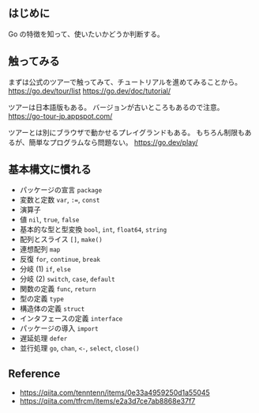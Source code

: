 ## はじめに

Go の特徴を知って、使いたいかどうか判断する。

## 触ってみる

まずは公式のツアーで触ってみて、チュートリアルを進めてみることから。
https://go.dev/tour/list
https://go.dev/doc/tutorial/

ツアーは日本語版もある。
バージョンが古いところもあるので注意。
https://go-tour-jp.appspot.com/

ツアーとは別にブラウザで動かせるプレイグランドもある。
もちろん制限もあるが、簡単なプログラムなら問題ない。
https://go.dev/play/

## 基本構文に慣れる

- パッケージの宣言 `package`
- 変数と定数 `var`, `:=`, `const`
- 演算子
- 値 `nil`, `true`, `false`
- 基本的な型と型変換 `bool`, `int`, `float64`, `string`
- 配列とスライス `[]`, `make()`
- 連想配列 `map`
- 反復 `for`, `continue`, `break`
- 分岐 (1) `if`, `else`
- 分岐 (2) `switch`, `case`, `default`
- 関数の定義 `func`, `return`
- 型の定義 `type`
- 構造体の定義 `struct`
- インタフェースの定義 `interface`
- パッケージの導入 `import`
- 遅延処理 `defer`
- 並行処理 `go`, `chan`, `<-`, `select`, `close()`

## Reference

- https://qiita.com/tenntenn/items/0e33a4959250d1a55045
- https://qiita.com/tfrcm/items/e2a3d7ce7ab8868e37f7
